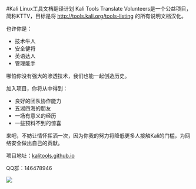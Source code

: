 #Kali Linux工具文档翻译计划
Kali Tools Translate Volunteers是一个公益项目，简称KTTV，目标是将 http://tools.kali.org/tools-listing 的所有说明文档汉化。

也许你是：

- 技术牛人
- 安全健将
- 英语达人
- 管理能手

哪怕你没有强大的渗透技术，我们也能一起创造历史。

加入项目，你将从中得到：

- 良好的团队协作能力
- 五湖四海的朋友
- 一场有意义的经历
- 一些预料不到的惊喜

来吧，不妨让情怀挥洒一次，因为你我的努力将降低更多人接触Kali的门槛，为网络安全做出自己的贡献。

项目地址：[kalitools.github.io](https://github.com/Jack-Liang/kalitools.github.io)

QQ群：146478946

![](http://upload-images.jianshu.io/upload_images/140958-9c721c249a4c7139.jpg?imageMogr2/auto-orient/strip%7CimageView2/2/w/1080/q/50)
